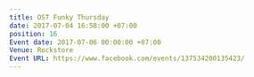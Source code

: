 ```yaml
---
title: OST Funky Thursday
date: 2017-07-04 16:58:00 +07:00
position: 16
Event date: 2017-07-06 00:00:00 +07:00
Venue: Rockstore
Event URL: https://www.facebook.com/events/137534200135423/
---
```


